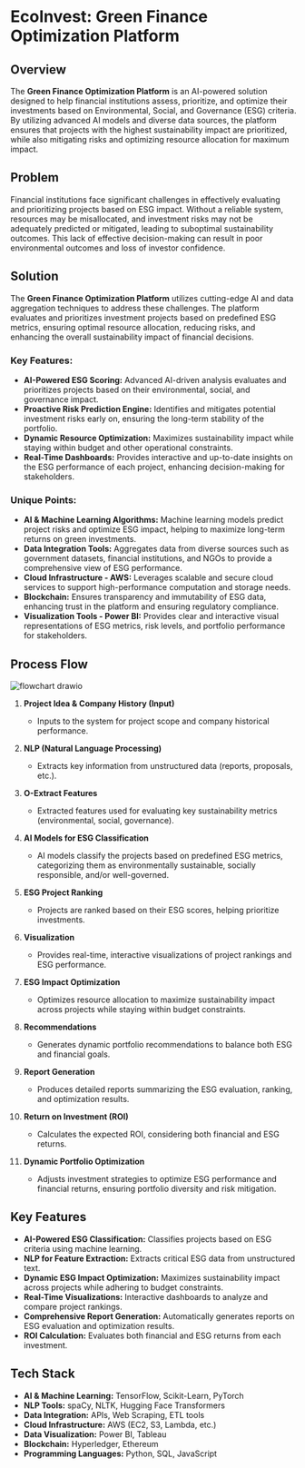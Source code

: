 # EcoInvest: Green Finance Optimization Platform

## Overview
The **Green Finance Optimization Platform** is an AI-powered solution designed to help financial institutions assess, prioritize, and optimize their investments based on Environmental, Social, and Governance (ESG) criteria. By utilizing advanced AI models and diverse data sources, the platform ensures that projects with the highest sustainability impact are prioritized, while also mitigating risks and optimizing resource allocation for maximum impact.

## Problem
Financial institutions face significant challenges in effectively evaluating and prioritizing projects based on ESG impact. Without a reliable system, resources may be misallocated, and investment risks may not be adequately predicted or mitigated, leading to suboptimal sustainability outcomes. This lack of effective decision-making can result in poor environmental outcomes and loss of investor confidence.

## Solution
The **Green Finance Optimization Platform** utilizes cutting-edge AI and data aggregation techniques to address these challenges. The platform evaluates and prioritizes investment projects based on predefined ESG metrics, ensuring optimal resource allocation, reducing risks, and enhancing the overall sustainability impact of financial decisions.

### Key Features:
- **AI-Powered ESG Scoring:** Advanced AI-driven analysis evaluates and prioritizes projects based on their environmental, social, and governance impact.
- **Proactive Risk Prediction Engine:** Identifies and mitigates potential investment risks early on, ensuring the long-term stability of the portfolio.
- **Dynamic Resource Optimization:** Maximizes sustainability impact while staying within budget and other operational constraints.
- **Real-Time Dashboards:** Provides interactive and up-to-date insights on the ESG performance of each project, enhancing decision-making for stakeholders.

### Unique Points:
- **AI & Machine Learning Algorithms:** Machine learning models predict project risks and optimize ESG impact, helping to maximize long-term returns on green investments.
- **Data Integration Tools:** Aggregates data from diverse sources such as government datasets, financial institutions, and NGOs to provide a comprehensive view of ESG performance.
- **Cloud Infrastructure - AWS:** Leverages scalable and secure cloud services to support high-performance computation and storage needs.
- **Blockchain:** Ensures transparency and immutability of ESG data, enhancing trust in the platform and ensuring regulatory compliance.
- **Visualization Tools - Power BI:** Provides clear and interactive visual representations of ESG metrics, risk levels, and portfolio performance for stakeholders.

## Process Flow
![flowchart drawio](https://github.com/user-attachments/assets/25f4c642-4047-44af-be60-fc757ad8c639)

1. **Project Idea & Company History (Input)**
   - Inputs to the system for project scope and company historical performance.

2. **NLP (Natural Language Processing)**
   - Extracts key information from unstructured data (reports, proposals, etc.).

3. **O-Extract Features**
   - Extracted features used for evaluating key sustainability metrics (environmental, social, governance).

4. **AI Models for ESG Classification**
   - AI models classify the projects based on predefined ESG metrics, categorizing them as environmentally sustainable, socially responsible, and/or well-governed.

5. **ESG Project Ranking**
   - Projects are ranked based on their ESG scores, helping prioritize investments.

6. **Visualization**
   - Provides real-time, interactive visualizations of project rankings and ESG performance.

7. **ESG Impact Optimization**
   - Optimizes resource allocation to maximize sustainability impact across projects while staying within budget constraints.

8. **Recommendations**
   - Generates dynamic portfolio recommendations to balance both ESG and financial goals.

9. **Report Generation**
   - Produces detailed reports summarizing the ESG evaluation, ranking, and optimization results.

10. **Return on Investment (ROI)**
    - Calculates the expected ROI, considering both financial and ESG returns.

11. **Dynamic Portfolio Optimization**
    - Adjusts investment strategies to optimize ESG performance and financial returns, ensuring portfolio diversity and risk mitigation.

## Key Features

- **AI-Powered ESG Classification:** Classifies projects based on ESG criteria using machine learning.
- **NLP for Feature Extraction:** Extracts critical ESG data from unstructured text.
- **Dynamic ESG Impact Optimization:** Maximizes sustainability impact across projects while adhering to budget constraints.
- **Real-Time Visualizations:** Interactive dashboards to analyze and compare project rankings.
- **Comprehensive Report Generation:** Automatically generates reports on ESG evaluation and optimization results.
- **ROI Calculation:** Evaluates both financial and ESG returns from each investment.

## Tech Stack

- **AI & Machine Learning:** TensorFlow, Scikit-Learn, PyTorch
- **NLP Tools:** spaCy, NLTK, Hugging Face Transformers
- **Data Integration:** APIs, Web Scraping, ETL tools
- **Cloud Infrastructure:** AWS (EC2, S3, Lambda, etc.)
- **Data Visualization:** Power BI, Tableau
- **Blockchain:** Hyperledger, Ethereum
- **Programming Languages:** Python, SQL, JavaScript

